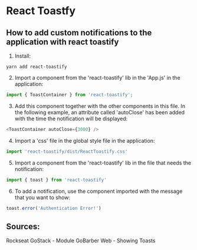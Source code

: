 # React Toastfy
## How to add custom notifications to the application with react toastify
1. Install:
```
yarn add react-toastify
```
2. Import a component from the 'react-toastify' lib in the 'App.js' in the application:  
```javascript
import { ToastContainer } from 'react-toastify';
```
3. Add this component together with the other components in this file. In the following example, an attribute called 'autoClose' has been added with the time the notification will be displayed:
```javascript
<ToastContainer autoClose={3000} /> 
```
4. Import a 'css' file in the global style file in the application:
```javascript
import 'react-toastify/dist/ReactToastify.css'
```
5. Import a component from the 'react-toastify' lib in the file that needs the notification:
```javascript
import { toast } from 'react-toastify' 
```
6. To add a notification, use the component imported with the message that you want to show:
```javascript
toast.error('Authentication Error!')
```

## Sources:
Rockseat GoStack - Module GoBarber Web - Showing Toasts
